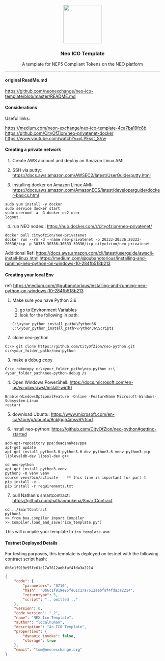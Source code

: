 <p align="center">
  <img
    src="http://neonexchange.org/img/NEX-logo.svg"
    width="125px;">
    
</p>
<h3 align="center">Neo ICO Template</h3>
<p align="center">A template for NEP5 Compliant Tokens on the NEO platform</p>
<hr/>

#### original ReadMe.md
https://github.com/neonexchange/neo-ico-template/blob/master/README.md

#### Considerations

Useful links:

https://medium.com/neon-exchange/nex-ico-template-4ca7ba19fc8b
https://github.com/CityOfZion/neo-privatenet-docker
https://www.youtube.com/watch?v=yLPEsst_SVw

#### Creating a private network

1. Create AWS account and deploy an Amazon Linux AMI

2. SSH via putty:: https://docs.aws.amazon.com/AWSEC2/latest/UserGuide/putty.html

3. installing docker on Amazon Linux AMI:: https://docs.aws.amazon.com/AmazonECS/latest/developerguide/docker-basics.html
```sudo yum update -y
sudo yum install -y docker
sudo service docker start
sudo usermod -a -G docker ec2-user
logout
```

4. run NEO nodes:: https://hub.docker.com/r/cityofzion/neo-privatenet/
```docker info #just a check
docker pull cityofzion/neo-privatenet
docker run --rm -d --name neo-privatenet -p 20333-20336:20333-20336/tcp -p 30333-30336:30333-30336/tcp cityofzion/neo-privatenet
```

Additional Ref:
https://docs.aws.amazon.com/cli/latest/userguide/awscli-install-linux.html
https://medium.com/@gubanotorious/installing-and-running-neo-python-on-windows-10-284fb518b213

#### Creating your local Env

ref: https://medium.com/@gubanotorious/installing-and-running-neo-python-on-windows-10-284fb518b213

1. Make sure you have Python 3.6
    1. go to Environment Variables
    2. look for the following in path:
    ```
    C:\<your_python_install_path>\Python36
    C:\<your_python_install_path>\Python36\Scripts
    ```

2. clone neo-python
```
C:\> git clone https://github.com/CityOfZion/neo-python.git c:/<your_folder_path>/neo-python
```

3. make a debug copy
```
C:\> robocopy c:\<your_folder_path>\neo-python c:\<your_folder_path\neo-python-debug /s
```

4. Open Windows PowerShell: https://docs.microsoft.com/en-us/windows/wsl/install-win10
```
Enable-WindowsOptionalFeature -Online -FeatureName Microsoft-Windows-Subsystem-Linux
restart
```

5. download Ubuntu: https://www.microsoft.com/en-ca/store/p/ubuntu/9nblggh4msv6?rtc=1

6. install neo-python: https://github.com/CityOfZion/neo-python#getting-started
```apt-get install software-properties-common python-software-properties
add-apt-repository ppa:deadsnakes/ppa
apt-get update
apt-get install python3.6 python3.6-dev python3.6-venv python3-pip libleveldb-dev libssl-dev g++

cd neo-python
apt-get install python3-venv
python3 -m venv venv
source venv/bin/activate    ** this line is important for part 4
pip install -e .
pip install -r requirements.txt
```

7. pull Nathan's smartcontract: https://github.com/nathanmukena/SmartContract
```
cd ../SmartContract
python3
>> from boa.compiler import Compiler
>> Compiler.load_and_save('ico_template.py')
```

This will compile your template to `ico_template.avm`


#### Testnet Deployed Details

For testing purposes, this template is deployed on testnet with the following contract script hash:

`0b6c1f919e95fe61c17a7612aebfaf4fda3a2214`

```json
{
    "code": {
        "parameters": "0710",
        "hash": "0b6c1f919e95fe61c17a7612aebfaf4fda3a2214",
        "returntype": 5,
        "script": ".. omitted .."
    },
    "version": 0,
    "code_version": ".2",
    "name": "NEX Ico Template",
    "author": "localhuman",
    "description": "An ICO Template",
    "properties": {
        "dynamic_invoke": false,
        "storage": true
    },
    "email": "tom@neonexchange.org"
}
```
